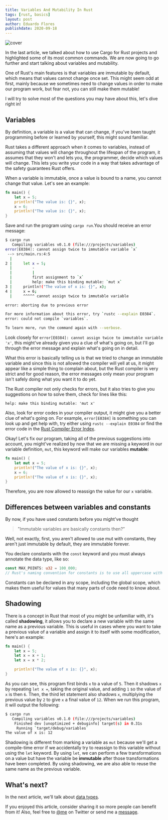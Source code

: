 ```yaml
---
title: Variables And Mutability In Rust
tags: [rust, basics]
layout: post
author: Eduardo Flores
publishdate: 2020-09-18
---
```


![cover](/images/articles/rust/varmut/header.png)

In the last article, we talked about how to use Cargo for Rust projects and highlighted some of its most common commands. We are now going to go further and start talking about variables and mutability.

One of Rust's main features is that variables are immutable by default, which means that values cannot change once set. This might seem odd at first, mainly because we sometimes need to change values in order to make our program work, but fear not, you can still make them mutable!

I will try to solve most of the questions you may have about this, let's dive right in!

## Variables

By definition, a variable is a value that can change, if you've been taught programming before or learned by yourself, this might sound familiar.

Rust takes a different approach when it comes to variables, instead of assuming that values will change throughout the lifespan of the program, it assumes that they won't and lets you, the programmer, decide which values will change. This lets you write your code in a way that takes advantage of the safety guarantees Rust offers.

When a variable is immutable, once a value is bound to a name, you cannot change that value. Let's see an example:

```rust
fn main() {
    let x = 5;
    println!("The value is: {}", x);
    x = 6;
    println!("The value is: {}", x);
}
```

Save and run the program using `cargo run`.You should receive an error message:

```bash
$ cargo run
   Compiling variables v0.1.0 (file:///projects/variables)
error[E0384]: cannot assign twice to immutable variable `x`
 --> src/main.rs:4:5
  |
2 |     let x = 5;
  |         -
  |         |
  |         first assignment to `x`
  |         help: make this binding mutable: `mut x`
3 |     println!("The value of x is: {}", x);
4 |     x = 6;
  |     ^^^^^ cannot assign twice to immutable variable

error: aborting due to previous error

For more information about this error, try `rustc --explain E0384`.
error: could not compile `variables`.

To learn more, run the command again with --verbose.
```

Look closely for `error[E0384]: cannot assign twice to immutable variable 'x'`, this might've already given you a clue of what's going on, but I'll go through the error message and explain what's going on in detail.

What this error is basically telling us is that we tried to change an immutable variable and since this is not allowed the compiler will yell at us, it might appear like a simple thing to complain about, but the Rust compiler is very strict and for good reason, the error messages only mean your program isn't safely doing what you want it to do yet.

The Rust compiler not only checks for errors, but it also tries to give you suggestions on how to solve them, check for lines like this:

    help: make this binding mutable: 'mut x'

Also, look for error codes in your compiler output, it might give you a better clue of what's going on. For example, `error[E0384]` is something you can look up and get help with, try either using `rustc --explain E0384` or find the error code in the [Rust Compiler Error Index](https://doc.rust-lang.org/error-index.html).

Okay! Let's fix our program, taking all of the previous suggestions into account, you might've realized by now that we are missing a keyword in our variable definition, `mut`, this keyword will make our variables **mutable**:

```rust
fn main() {
    let mut x = 5;
    println!("The value of x is: {}", x);
    x = 6;
    println!("The value of x is: {}", x);
}
```

Therefore, you are now allowed to reassign the value for our `x` variable.

## Differences between variables and constants

By now, if you have used constants before you might've thought

> "Immutable variables are basically constants then?"

Well, not exactly, first, you aren't allowed to use mut with constants, they aren't just immutable by default, they are immutable forever.

You declare constants with the `const` keyword and you must always annotate the data type, like so:

```rust
const MAX_POINTS: u32 = 100_000;
// Rust's naming convention for constants is to use all uppercase with underscores between words, and underscores can be inserted in numeric literals to improve readability
```

Constants can be declared in any scope, including the global scope, which makes them useful for values that many parts of code need to know about.

## Shadowing

There is a concept in Rust that most of you might be unfamiliar with, it's called **shadowing**, it allows you to declare a new variable with the same name as a previous variable. This is useful in cases where you want to take a previous value of a variable and assign it to itself with some modification, here's an example:

```rust
fn main() {
    let x = 5;
    let x = x + 1;
    let x = x * 2;

    println!("The value of x is: {}", x);
}

```

As you can see, this program first binds `x` to a value of `5`. Then it shadows `x` by repeating `let x =`, taking the original value, and adding `1` so the value of `x` is then `6`. Then, the third let statement also shadows `x`, multiplying the previous value by `2` to give `x` a final value of `12`. When we run this program, it will output the following:

```bash
$ cargo run
   Compiling variables v0.1.0 (file:///projects/variables)
    Finished dev [unoptimized + debuginfo] target(s) in 0.31s
     Running `target/debug/variables`
The value of x is: 12
```

Shadowing is different from marking a variable as `mut` because we'll get a compile-time error if we accidentally try to reassign to this variable without using the `let` keyword. By using `let`, we can perform a few transformations on a value but have the variable be **immutable** after those transformations have been completed. By using shadowing, we are also able to reuse the same name as the previous variable.

## What's next?

In the next article, we'll talk about [data types](/articles/datatypes).

If you enjoyed this article, consider sharing it so more people can benefit from it! Also, feel free to [@me](https://twitter.com/edfloreshz) on Twitter or send me a [message](https://t.me/edfloreshz).
